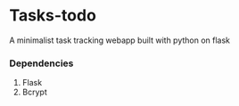 # Tasks-todo
A minimalist task tracking webapp built with python on flask

### Dependencies
1. Flask
2. Bcrypt
